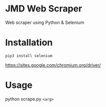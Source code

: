 # JMD Web Scraper
 Web scraper using Python & Selenium

# Installation
 `pip3 install selenium`
 
 https://sites.google.com/chromium.org/driver/

# Usage
python scrape.py `<arg>`
